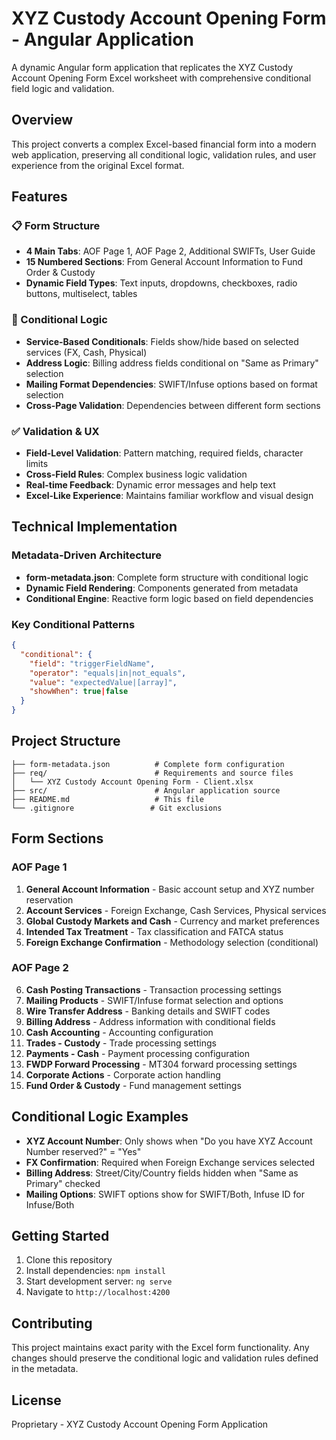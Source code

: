 # XYZ Custody Account Opening Form - Angular Application

A dynamic Angular form application that replicates the XYZ Custody Account Opening Form Excel worksheet with comprehensive conditional field logic and validation.

## Overview

This project converts a complex Excel-based financial form into a modern web application, preserving all conditional logic, validation rules, and user experience from the original Excel format.

## Features

### 📋 Form Structure
- **4 Main Tabs**: AOF Page 1, AOF Page 2, Additional SWIFTs, User Guide
- **15 Numbered Sections**: From General Account Information to Fund Order & Custody
- **Dynamic Field Types**: Text inputs, dropdowns, checkboxes, radio buttons, multiselect, tables

### 🔄 Conditional Logic
- **Service-Based Conditionals**: Fields show/hide based on selected services (FX, Cash, Physical)
- **Address Logic**: Billing address fields conditional on "Same as Primary" selection
- **Mailing Format Dependencies**: SWIFT/Infuse options based on format selection
- **Cross-Page Validation**: Dependencies between different form sections

### ✅ Validation & UX
- **Field-Level Validation**: Pattern matching, required fields, character limits
- **Cross-Field Rules**: Complex business logic validation
- **Real-time Feedback**: Dynamic error messages and help text
- **Excel-Like Experience**: Maintains familiar workflow and visual design

## Technical Implementation

### Metadata-Driven Architecture
- **form-metadata.json**: Complete form structure with conditional logic
- **Dynamic Field Rendering**: Components generated from metadata
- **Conditional Engine**: Reactive form logic based on field dependencies

### Key Conditional Patterns
```json
{
  "conditional": {
    "field": "triggerFieldName",
    "operator": "equals|in|not_equals", 
    "value": "expectedValue|[array]",
    "showWhen": true|false
  }
}
```

## Project Structure

```
├── form-metadata.json          # Complete form configuration
├── req/                        # Requirements and source files
│   └── XYZ Custody Account Opening Form - Client.xlsx
├── src/                        # Angular application source
├── README.md                   # This file
└── .gitignore                 # Git exclusions
```

## Form Sections

### AOF Page 1
1. **General Account Information** - Basic account setup and XYZ number reservation
2. **Account Services** - Foreign Exchange, Cash Services, Physical services
3. **Global Custody Markets and Cash** - Currency and market preferences  
4. **Intended Tax Treatment** - Tax classification and FATCA status
5. **Foreign Exchange Confirmation** - Methodology selection (conditional)

### AOF Page 2  
6. **Cash Posting Transactions** - Transaction processing settings
7. **Mailing Products** - SWIFT/Infuse format selection and options
8. **Wire Transfer Address** - Banking details and SWIFT codes
9. **Billing Address** - Address information with conditional fields
10. **Cash Accounting** - Accounting configuration
11. **Trades - Custody** - Trade processing settings
12. **Payments - Cash** - Payment processing configuration
13. **FWDP Forward Processing** - MT304 forward processing settings
14. **Corporate Actions** - Corporate action handling
15. **Fund Order & Custody** - Fund management settings

## Conditional Logic Examples

- **XYZ Account Number**: Only shows when "Do you have XYZ Account Number reserved?" = "Yes"
- **FX Confirmation**: Required when Foreign Exchange services selected
- **Billing Address**: Street/City/Country fields hidden when "Same as Primary" checked
- **Mailing Options**: SWIFT options show for SWIFT/Both, Infuse ID for Infuse/Both

## Getting Started

1. Clone this repository
2. Install dependencies: `npm install`
3. Start development server: `ng serve`
4. Navigate to `http://localhost:4200`

## Contributing

This project maintains exact parity with the Excel form functionality. Any changes should preserve the conditional logic and validation rules defined in the metadata.

## License

Proprietary - XYZ Custody Account Opening Form Application